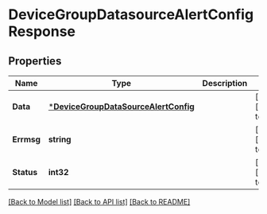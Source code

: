 # DeviceGroupDatasourceAlertConfigResponse

## Properties
Name | Type | Description | Notes
------------ | ------------- | ------------- | -------------
**Data** | [***DeviceGroupDataSourceAlertConfig**](DeviceGroupDataSourceAlertConfig.md) |  | [optional] [default to null]
**Errmsg** | **string** |  | [optional] [default to null]
**Status** | **int32** |  | [optional] [default to null]

[[Back to Model list]](../README.md#documentation-for-models) [[Back to API list]](../README.md#documentation-for-api-endpoints) [[Back to README]](../README.md)


